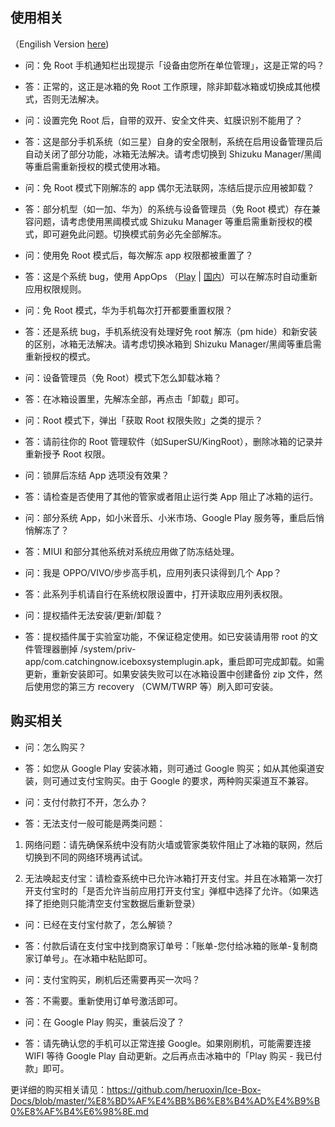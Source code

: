 ## 使用相关

（Engilish Version [here](https://github.com/heruoxin/Ice-Box-Docs/blob/master/FAQ.md))


- 问：免 Root 手机通知栏出现提示「设备由您所在单位管理」，这是正常的吗？
- 答：正常的，这正是冰箱的免 Root 工作原理，除非卸载冰箱或切换成其他模式，否则无法解决。


- 问：设置完免 Root 后，自带的双开、安全文件夹、虹膜识别不能用了？
- 答：这是部分手机系统（如三星）自身的安全限制，系统在启用设备管理员后自动关闭了部分功能，冰箱无法解决。请考虑切换到 Shizuku Manager/黑阈等重启需重新授权的模式使用冰箱。


- 问：免 Root 模式下刚解冻的 app 偶尔无法联网，冻结后提示应用被卸载？
- 答：部分机型（如一加、华为）的系统与设备管理员（免 Root 模式）存在兼容问题，请考虑使用黑阈模式或 Shizuku Manager 等重启需重新授权的模式，即可避免此问题。切换模式前务必先全部解冻。


- 问：使用免 Root 模式后，每次解冻 app 权限都被重置了？
- 答：这是个系统 bug，使用 AppOps （[Play](https://play.google.com/store/apps/details?id=rikka.appops) | [国内](https://www.coolapk.com/apk/rikka.appops)）可以在解冻时自动重新应用权限规则。


- 问：免 Root 模式，华为手机每次打开都要重置权限？
- 答：还是系统 bug，手机系统没有处理好免 root 解冻（pm hide）和新安装的区别，冰箱无法解决。请考虑切换冰箱到 Shizuku Manager/黑阈等重启需重新授权的模式。


- 问：设备管理员（免 Root）模式下怎么卸载冰箱？
- 答：在冰箱设置里，先解冻全部，再点击「卸载」即可。


- 问：Root 模式下，弹出「获取 Root 权限失败」之类的提示？
- 答：请前往你的 Root 管理软件（如SuperSU/KingRoot），删除冰箱的记录并重新授予 Root 权限。


- 问：锁屏后冻结 App 选项没有效果？
- 答：请检查是否使用了其他的管家或者阻止运行类 App 阻止了冰箱的运行。


- 问：部分系统 App，如小米音乐、小米市场、Google Play 服务等，重启后悄悄解冻了？
- 答：MIUI 和部分其他系统对系统应用做了防冻结处理。


- 问：我是 OPPO/VIVO/步步高手机，应用列表只读得到几个 App？
- 答：此系列手机请自行在系统权限设置中，打开读取应用列表权限。


- 问：提权插件无法安装/更新/卸载？
- 答：提权插件属于实验室功能，不保证稳定使用。如已安装请用带 root 的文件管理器删掉 /system/priv-app/com.catchingnow.iceboxsystemplugin.apk，重启即可完成卸载。如需更新，重新安装即可。如果安装失败可以在冰箱设置中创建备份 zip 文件，然后使用您的第三方 recovery （CWM/TWRP 等）刷入即可安装。


## 购买相关


- 问：怎么购买？
- 答：如您从 Google Play 安装冰箱，则可通过 Google 购买；如从其他渠道安装，则可通过支付宝购买。由于 Google 的要求，两种购买渠道互不兼容。


- 问：支付付款打不开，怎么办？
- 答：无法支付一般可能是两类问题：

1. 网络问题：请先确保系统中没有防火墙或管家类软件阻止了冰箱的联网，然后切换到不同的网络环境再试试。

2. 无法唤起支付宝：请检查系统中已允许冰箱打开支付宝。并且在冰箱第一次打开支付宝时的「是否允许当前应用打开支付宝」弹框中选择了允许。（如果选择了拒绝则只能清空支付宝数据后重新登录）


- 问：已经在支付宝付款了，怎么解锁？
- 答：付款后请在支付宝中找到商家订单号：「账单-您付给冰箱的账单-复制商家订单号」。在冰箱中粘贴即可。


- 问：支付宝购买，刷机后还需要再买一次吗？
- 答：不需要。重新使用订单号激活即可。

- 问：在 Google Play 购买，重装后没了？
- 答：请先确认您的手机可以正常连接 Google。如果刚刷机，可能需要连接 WIFI 等待 Google Play 自动更新。之后再点击冰箱中的「Play 购买 - 我已付款」即可。

更详细的购买相关请见：<https://github.com/heruoxin/Ice-Box-Docs/blob/master/%E8%BD%AF%E4%BB%B6%E8%B4%AD%E4%B9%B0%E8%AF%B4%E6%98%8E.md>
